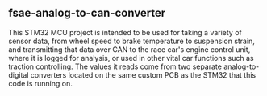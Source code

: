 ## fsae-analog-to-can-converter
This STM32 MCU project is intended to be used for taking a variety of sensor data, 
from wheel speed to brake temperature to suspension strain, and transmitting that data over CAN
to the race car's engine control unit, where it is logged for analysis, or used in other vital
car functions such as traction controlling. The values it reads come from two separate analog-to-digital
converters located on the same custom PCB as the STM32 that this code is running on. 
